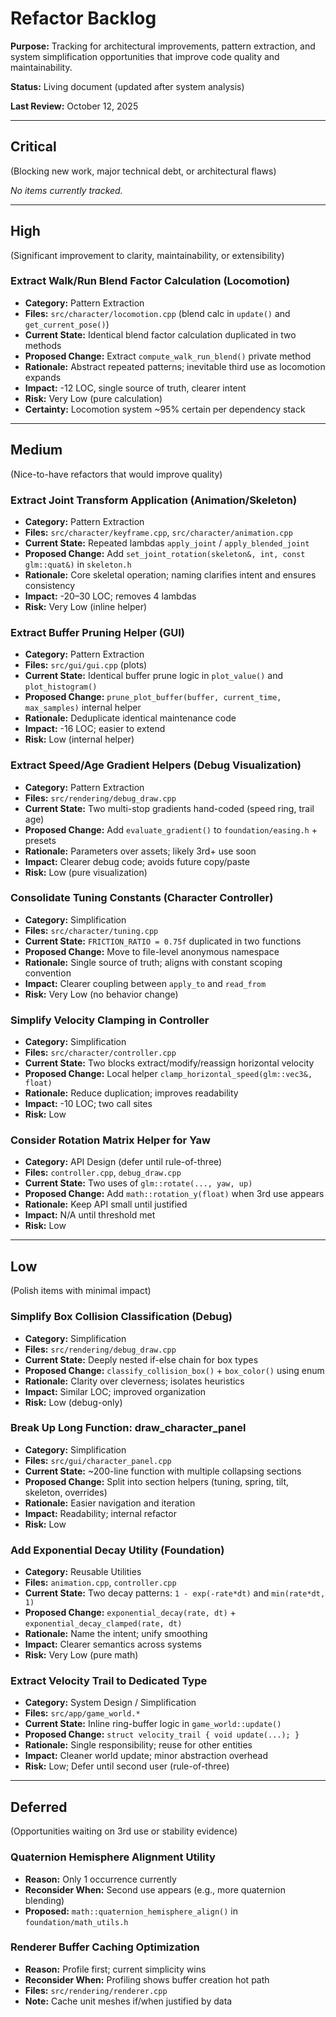 # Refactor Backlog

**Purpose:** Tracking for architectural improvements, pattern extraction, and system simplification opportunities that improve code quality and maintainability.

**Status:** Living document (updated after system analysis)

**Last Review:** October 12, 2025

---

## Critical

(Blocking new work, major technical debt, or architectural flaws)

*No items currently tracked.*

---

## High

(Significant improvement to clarity, maintainability, or extensibility)

### Extract Walk/Run Blend Factor Calculation (Locomotion)
- **Category:** Pattern Extraction
- **Files:** `src/character/locomotion.cpp` (blend calc in `update()` and `get_current_pose()`)
- **Current State:** Identical blend factor calculation duplicated in two methods
- **Proposed Change:** Extract `compute_walk_run_blend()` private method
- **Rationale:** Abstract repeated patterns; inevitable third use as locomotion expands
- **Impact:** -12 LOC, single source of truth, clearer intent
- **Risk:** Very Low (pure calculation)
- **Certainty:** Locomotion system ~95% certain per dependency stack

---

## Medium

(Nice-to-have refactors that would improve quality)

### Extract Joint Transform Application (Animation/Skeleton)
- **Category:** Pattern Extraction
- **Files:** `src/character/keyframe.cpp`, `src/character/animation.cpp`
- **Current State:** Repeated lambdas `apply_joint` / `apply_blended_joint`
- **Proposed Change:** Add `set_joint_rotation(skeleton&, int, const glm::quat&)` in `skeleton.h`
- **Rationale:** Core skeletal operation; naming clarifies intent and ensures consistency
- **Impact:** -20–30 LOC; removes 4 lambdas
- **Risk:** Very Low (inline helper)

### Extract Buffer Pruning Helper (GUI)
- **Category:** Pattern Extraction
- **Files:** `src/gui/gui.cpp` (plots)
- **Current State:** Identical buffer prune logic in `plot_value()` and `plot_histogram()`
- **Proposed Change:** `prune_plot_buffer(buffer, current_time, max_samples)` internal helper
- **Rationale:** Deduplicate identical maintenance code
- **Impact:** -16 LOC; easier to extend
- **Risk:** Low (internal helper)

### Extract Speed/Age Gradient Helpers (Debug Visualization)
- **Category:** Pattern Extraction
- **Files:** `src/rendering/debug_draw.cpp`
- **Current State:** Two multi-stop gradients hand-coded (speed ring, trail age)
- **Proposed Change:** Add `evaluate_gradient()` to `foundation/easing.h` + presets
- **Rationale:** Parameters over assets; likely 3rd+ use soon
- **Impact:** Clearer debug code; avoids future copy/paste
- **Risk:** Low (pure visualization)

### Consolidate Tuning Constants (Character Controller)
- **Category:** Simplification
- **Files:** `src/character/tuning.cpp`
- **Current State:** `FRICTION_RATIO = 0.75f` duplicated in two functions
- **Proposed Change:** Move to file-level anonymous namespace
- **Rationale:** Single source of truth; aligns with constant scoping convention
- **Impact:** Clearer coupling between `apply_to` and `read_from`
- **Risk:** Very Low (no behavior change)

### Simplify Velocity Clamping in Controller
- **Category:** Simplification
- **Files:** `src/character/controller.cpp`
- **Current State:** Two blocks extract/modify/reassign horizontal velocity
- **Proposed Change:** Local helper `clamp_horizontal_speed(glm::vec3&, float)`
- **Rationale:** Reduce duplication; improves readability
- **Impact:** -10 LOC; two call sites
- **Risk:** Low

### Consider Rotation Matrix Helper for Yaw
- **Category:** API Design (defer until rule-of-three)
- **Files:** `controller.cpp`, `debug_draw.cpp`
- **Current State:** Two uses of `glm::rotate(..., yaw, up)`
- **Proposed Change:** Add `math::rotation_y(float)` when 3rd use appears
- **Rationale:** Keep API small until justified
- **Impact:** N/A until threshold met
- **Risk:** Low

---

## Low

(Polish items with minimal impact)

### Simplify Box Collision Classification (Debug)
- **Category:** Simplification
- **Files:** `src/rendering/debug_draw.cpp`
- **Current State:** Deeply nested if-else chain for box types
- **Proposed Change:** `classify_collision_box()` + `box_color()` using enum
- **Rationale:** Clarity over cleverness; isolates heuristics
- **Impact:** Similar LOC; improved organization
- **Risk:** Low (debug-only)

### Break Up Long Function: draw_character_panel
- **Category:** Simplification
- **Files:** `src/gui/character_panel.cpp`
- **Current State:** ~200-line function with multiple collapsing sections
- **Proposed Change:** Split into section helpers (tuning, spring, tilt, skeleton, overrides)
- **Rationale:** Easier navigation and iteration
- **Impact:** Readability; internal refactor
- **Risk:** Low

### Add Exponential Decay Utility (Foundation)
- **Category:** Reusable Utilities
- **Files:** `animation.cpp`, `controller.cpp`
- **Current State:** Two decay patterns: `1 - exp(-rate*dt)` and `min(rate*dt, 1)`
- **Proposed Change:** `exponential_decay(rate, dt)` + `exponential_decay_clamped(rate, dt)`
- **Rationale:** Name the intent; unify smoothing
- **Impact:** Clearer semantics across systems
- **Risk:** Very Low (pure math)

### Extract Velocity Trail to Dedicated Type
- **Category:** System Design / Simplification
- **Files:** `src/app/game_world.*`
- **Current State:** Inline ring-buffer logic in `game_world::update()`
- **Proposed Change:** `struct velocity_trail { void update(...); }`
- **Rationale:** Single responsibility; reuse for other entities
- **Impact:** Cleaner world update; minor abstraction overhead
- **Risk:** Low; Defer until second user (rule-of-three)

---

## Deferred

(Opportunities waiting on 3rd use or stability evidence)

### Quaternion Hemisphere Alignment Utility
- **Reason:** Only 1 occurrence currently
- **Reconsider When:** Second use appears (e.g., more quaternion blending)
- **Proposed:** `math::quaternion_hemisphere_align()` in `foundation/math_utils.h`

### Renderer Buffer Caching Optimization
- **Reason:** Profile first; current simplicity wins
- **Reconsider When:** Profiling shows buffer creation hot path
- **Files:** `src/rendering/renderer.cpp`
- **Note:** Cache unit meshes if/when justified by data

